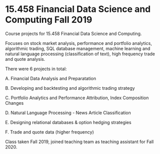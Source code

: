 # 15.458 Financial Data Science and Computing Fall 2019

Course projects for 15.458 Financial Data Science and Computing.

Focuses on stock market analysis, performance and portfolio analytics, algorithmic trading, SQL database management, machine learning and natural language processing (classification of text), high frequency trade and quote analysis. 


There were 6 projects in total:

A. Financial Data Analysis and Preparatation

B. Developing and backtesting and algorithmic trading strategy

C. Portfolio Analytics and Performance Attribution, Index Composition Changes

D. Natural Language Processing - News Article Classification

E. Designing relational databases & option hedging strategies

F. Trade and quote data (higher frequency)



Class taken Fall 2019, joined teaching team as teaching assistant for Fall 2020. 
